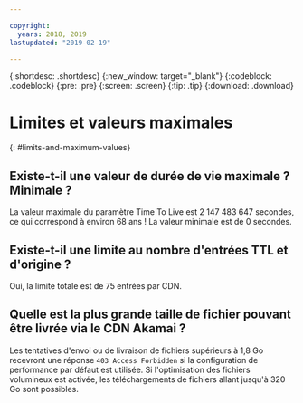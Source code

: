 ```yaml
---

copyright:
  years: 2018, 2019
lastupdated: "2019-02-19"

---
```


{:shortdesc: .shortdesc}
{:new_window: target="_blank"}
{:codeblock: .codeblock}
{:pre: .pre}
{:screen: .screen}
{:tip: .tip}
{:download: .download}

# Limites et valeurs maximales
{: #limits-and-maximum-values}

## Existe-t-il une valeur de durée de vie maximale ? Minimale ?

La valeur maximale du paramètre Time To Live est 2 147 483 647 secondes, ce qui correspond à environ 68 ans ! La valeur minimale est de 0 secondes.

## Existe-t-il une limite au nombre d'entrées TTL et d'origine ?

Oui, la limite totale est de 75 entrées par CDN.

## Quelle est la plus grande taille de fichier pouvant être livrée via le CDN Akamai ?

Les tentatives d'envoi ou de livraison de fichiers supérieurs à 1,8 Go recevront une réponse `403 Access Forbidden` si la configuration de performance par défaut est utilisée. Si l'optimisation des fichiers volumineux est activée, les téléchargements de fichiers allant jusqu'à 320 Go sont possibles.
